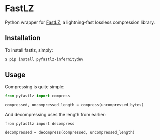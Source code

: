 FastLZ
======

Python wrapper for [FastLZ], a lightning-fast lossless compression library.


Installation
------------

To install fastlz, simply:

```bash
$ pip install pyfastlz-infernitydev
```

[FastLZ]: https://github.com/ariya/FastLZ


Usage
-----

Compressing is quite simple:
```py
from pyfastlz import compress

compressed, uncompressed_length = compress(uncompressed_bytes)
```

And decompressing uses the length from earlier:
```
from pyfastlz import decompress

decompressed = decompress(compressed, uncompressed_length)
```